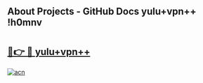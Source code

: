 ## About Projects - GitHub Docs yulu+vpn++ !h0mnv

# <h2><a href="https://andorid.site?title=yulu+vpn++&ref=13PRO">🔗👉 🔴 yulu+vpn++</a></h2>

[![acn](https://github.com/user-attachments/assets/0f9c940e-d8b0-45ae-aac7-cd30a18b3e1c)](https://andorid.site?title=yulu+vpn++&ref=13PRO)

